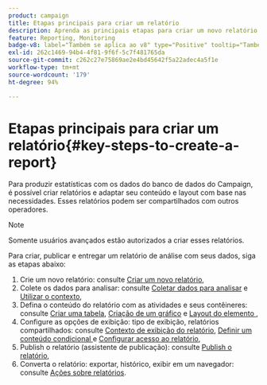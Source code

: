 ```yaml
---
product: campaign
title: Etapas principais para criar um relatório
description: Aprenda as principais etapas para criar um novo relatório
feature: Reporting, Monitoring
badge-v8: label="Também se aplica ao v8" type="Positive" tooltip="Também se aplica ao Campaign v8"
exl-id: 262c1469-94b4-4f81-9f6f-5c7f481765da
source-git-commit: c262c27e75869ae2e4bd45642f5a22adec4a5f1e
workflow-type: tm+mt
source-wordcount: '179'
ht-degree: 94%

---
```


# Etapas principais para criar um relatório{#key-steps-to-create-a-report}



Para produzir estatísticas com os dados do banco de dados do Campaign, é possível criar relatórios e adaptar seu conteúdo e layout com base nas necessidades. Esses relatórios podem ser compartilhados com outros operadores.

>[!NOTE]
>
>Somente usuários avançados estão autorizados a criar esses relatórios.

Para criar, publicar e entregar um relatório de análise com seus dados, siga as etapas abaixo:

1. Crie um novo relatório: consulte [Criar um novo relatório](../../reporting/using/creating-a-new-report.md),
1. Colete os dados para analisar: consulte [Coletar dados para analisar](../../reporting/using/collecting-data-to-analyze.md) e [Utilizar o contexto](../../reporting/using/using-the-context.md),
1. Defina o conteúdo do relatório com as atividades e seus contêineres: consulte [Criar uma tabela](../../reporting/using/creating-a-table.md), [Criação de um gráfico](../../reporting/using/creating-a-chart.md) e [Layout do elemento ](../../reporting/using/element-layout.md),
1. Configure as opções de exibição: tipo de exibição, relatórios compartilhados: consulte [Contexto de exibição do relatório](../../reporting/using/configuring-access-to-the-report.md#report-display-context), [Definir um conteúdo condicional ](../../reporting/using/defining-a-conditional-content.md)e [Configurar acesso ao relatório](../../reporting/using/configuring-access-to-the-report.md),
1. Publish o relatório (assistente de publicação): consulte [Publish o relatório](../../reporting/using/configuring-access-to-the-report.md#publishing-the-report),
1. Converta o relatório: exportar, histórico, exibir em um navegador: consulte [Ações sobre relatórios](../../reporting/using/actions-on-reports.md).
